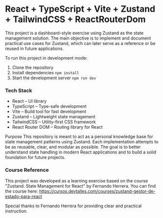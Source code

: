 # React + TypeScript + Vite + Zustand + TailwindCSS + ReactRouterDom

This project is a dashboard-style exercise using Zustand as the state management solution. The main objective is to implement and document practical use cases for Zustand, which can later serve as a reference or be reused in future applications.

To run this project in development mode:


1. Clone the repository
2. Install dependencies `npm install`
3. Start the development server `npm run dev`


### Tech Stack

- React – UI library
- TypeScript – Type-safe development
- Vite – Build tool for fast development
- Zustand – Lightweight state management
- TailwindCSS – Utility-first CSS framework
- React Router DOM – Routing library for React


Purpose
This repository is meant to act as a personal knowledge base for state management patterns using Zustand. Each implementation attempts to be as reusable, clear, and modular as possible. The goal is to better understand state handling in modern React applications and to build a solid foundation for future projects.

### Course Reference
This project was developed as a learning exercise based on the course
"Zustand: State Management for React" by Fernando Herrera.
You can find the course here:
https://cursos.devtalles.com/courses/zustand-gestor-de-estado-para-react

Special thanks to Fernando Herrera for providing clear and practical instruction.
